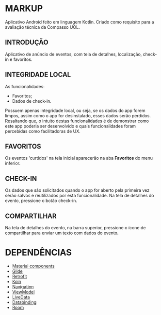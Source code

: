 # MARKUP
Aplicativo Android feito em linguagem Kotlin. Criado como requisito para a avaliação técnica da Compasso UOL.

## INTRODUÇÃO

Aplicativo de anúncio de eventos, com tela de detalhes, localização, check-in e favoritos.

## INTEGRIDADE LOCAL

As funcionalidades:

* Favoritos;
* Dados de check-in.

Possuem apenas integridade local, ou seja, se os dados do app forem limpos, assim como o app for desinstalado, esses dados serão perdidos.
Resaltando que, o intuito destas funcionalidades é de demonstrar como este app poderia ser desenvolvido e quais
funcionalidades foram percebidas como facilitadoras de UX.

## FAVORITOS

Os eventos 'curtidos' na tela inicial aparecerão na aba <b>Favoritos</b> do menu inferior.

## CHECK-IN

Os dados que são solicitados quando o app for aberto pela primeira vez serão salvos e reutilizados por esta funcionalidade.
Na tela de detalhes do evento, pressione o botão check-in.

## COMPARTILHAR

Na tela de detalhes do evento, na barra superior, pressione o ícone de compartilhar para enviar um texto com dados do evento.

# DEPENDÊNCIAS

* [Material components](https://material.io/resources/get-started#design)
* [Glide](https://github.com/bumptech/glide)
* [Retrofit](https://square.github.io/retrofit/)
* [Koin](https://insert-koin.io/)
* [Navigation](https://developer.android.com/guide/navigation/navigation-getting-started)
* [ViewModel](https://developer.android.com/topic/libraries/architecture/viewmodel)
* [LiveData](https://developer.android.com/topic/libraries/architecture/livedata?hl=pt-br)
* [Databinding](https://developer.android.com/topic/libraries/data-binding?hl=pt-br)
* [Room](https://developer.android.com/training/data-storage/room)
